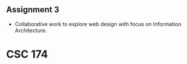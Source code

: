## Assignment 3

- Collaborative work to explore web design with focus on Information Architecture. 

# CSC 174
